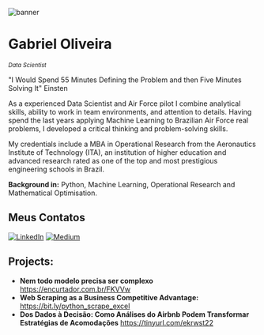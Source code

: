 ![banner](https://github.com/GabrielSOliveir/GabrielSOliveir/assets/130519466/33872591-5376-43ec-ae42-345ea8da16da)
# Gabriel Oliveira
<sub>*Data Scientist*</sub>

"I Would Spend 55 Minutes Defining the Problem and then Five Minutes Solving It" Einsten

As a experienced Data Scientist and Air Force pilot I combine analytical skills, ability to work in team environments, and attention to details. Having spend the last years applying Machine Learning to Brazilian Air Force real problems, I developed a critical thinking and problem-solving skills.

My credentials include a MBA in Operational Research from the Aeronautics Institute of Technology (ITA), an institution of higher education and advanced research rated as one of the top and most prestigious engineering schools in Brazil.

**Background in:** Python, Machine Learning, Operational Research and Mathematical Optimisation.

## Meus Contatos

[![LinkedIn](https://img.shields.io/badge/LinkedIn-0077B5?style=for-the-badge&logo=linkedin&logoColor=white)](https://www.linkedin.com/in/gabriel-oliveira-1aa212270)
[![Medium](https://img.shields.io/badge/Medium-12100E?style=for-the-badge&logo=medium&logoColor=white)](https://medium.com/@goliveira11232)

## Projects:

* **Nem todo modelo precisa ser complexo** https://encurtador.com.br/FKVVw 
* **Web Scraping as a Business Competitive Advantage:** https://bit.ly/python_scrape_excel
* **Dos Dados à Decisão: Como Análises do Airbnb Podem Transformar Estratégias de Acomodações** https://tinyurl.com/ekrwst22



